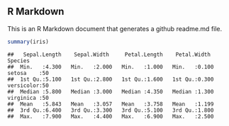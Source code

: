 
## R Markdown

This is an R Markdown document that generates a github readme.md file.

``` r
summary(iris)
```

    ##   Sepal.Length    Sepal.Width     Petal.Length    Petal.Width          Species  
    ##  Min.   :4.300   Min.   :2.000   Min.   :1.000   Min.   :0.100   setosa    :50  
    ##  1st Qu.:5.100   1st Qu.:2.800   1st Qu.:1.600   1st Qu.:0.300   versicolor:50  
    ##  Median :5.800   Median :3.000   Median :4.350   Median :1.300   virginica :50  
    ##  Mean   :5.843   Mean   :3.057   Mean   :3.758   Mean   :1.199                  
    ##  3rd Qu.:6.400   3rd Qu.:3.300   3rd Qu.:5.100   3rd Qu.:1.800                  
    ##  Max.   :7.900   Max.   :4.400   Max.   :6.900   Max.   :2.500
